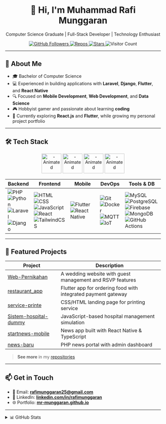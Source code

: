 <!--
  Profile README for MR-Munggaran
  Beautified with sections, badges, and project highlights
-->

<div align="center">
  <h1>👋 Hi, I'm Muhammad Rafi Munggaran</h1>
  <p>Computer Science Graduate | Full-Stack Developer | Technology Enthusiast</p>

  <!-- Social Badges -->
  <a href="https://github.com/MR-Munggaran?tab=followers">
    <img src="https://img.shields.io/github/followers/MR-Munggaran?label=Follow&style=social" alt="GitHub Followers" />
  </a>
  <a href="https://github.com/MR-Munggaran?tab=repositories">
    <img src="https://img.shields.io/badge/Repos-63-blue" alt="Repos" />
  </a>
  <a href="https://github.com/MR-Munggaran/MR-Munggaran/stargazers">
    <img src="https://img.shields.io/github/stars/MR-Munggaran?style=social" alt="Stars" />
  </a>
  <img src="https://visitor-badge.laobi.icu/badge?page_id=MR-Munggaran.MR-Munggaran" alt="Visitor Count" />
</div>

---

## 🚀 About Me

- 🎓 Bachelor of Computer Science
- 💻 Experienced in building applications with **Laravel**, **Django**, **Flutter**, and **React Native**
- 🔍 Focused on **Mobile Development**, **Web Development**, and **Data Science**
- 🎮 Hobbyist gamer and passionate about learning **coding**
- 🌱 Currently exploring **React.js** and **Flutter**, while growing my personal project portfolio

---

## 🛠️ Tech Stack

<div align="center">
  <!-- Animated Logos -->
  <img src="https://media3.giphy.com/media/v1.Y2lkPTc5MGI3NjExYzVhNDg1b2xxMnJycHFoZzZhOGJwZnE2MDl0MDBobzZweGRjcWVvYyZlcD12MV9pbnRlcm5hbF9naWZfYnlfaWQmY3Q9Zw/SS8CV2rQdlYNLtBCiF/giphy.gif" alt="- Animated" width="64" height="64" />
  <img src="https://media3.giphy.com/media/v1.Y2lkPTc5MGI3NjExeTdzZm4ya3V5eTV3a3p2M2R4N3g1aHZ0enBrY2xiam14bTNrc2R3ZSZlcD12MV9pbnRlcm5hbF9naWZfYnlfaWQmY3Q9Zw/du3J3cXyzhj75IOgvA/giphy.gif" alt="- Animated" width="64" height="64" />
  <img src="https://media1.giphy.com/media/v1.Y2lkPTc5MGI3NjExNzIydXJ0NzlsaHF3OW01ODkzOG9rYjVjM2F6NXl0bmNwcXR6ZmE0OSZlcD12MV9pbnRlcm5hbF9naWZfYnlfaWQmY3Q9cw/kHlrPbN9zaoOo7KXDo/giphy.gif" alt="- Animated" width="64" height="64" />
  <img src="https://media3.giphy.com/media/v1.Y2lkPTc5MGI3NjExMjlkcHBmbG9jZnR2NW04bjdhYzYxcjZleTkzbDhqNmlkd3VjZDBjdSZlcD12MV9pbnRlcm5hbF9naWZfYnlfaWQmY3Q9cw/kdFc8fubgS31b8DsVu/giphy.gif" alt="- Animated" width="64" height="64" />
</div>

| Backend | Frontend | Mobile | DevOps | Tools & DB |
|---------|----------|--------|--------|------------|
| ![PHP](https://img.shields.io/badge/PHP-777BB4?style=for-the-badge&logo=php&logoColor=white) <br> ![Python](https://img.shields.io/badge/Python-3776AB?style=for-the-badge&logo=python&logoColor=white) <br> ![Laravel](https://img.shields.io/badge/Laravel-FF2D20?style=for-the-badge&logo=laravel&logoColor=white) <br> ![Django](https://img.shields.io/badge/Django-092E20?style=for-the-badge&logo=django&logoColor=white) | ![HTML](https://img.shields.io/badge/HTML5-E34F26?style=for-the-badge&logo=html5&logoColor=white) <br> ![CSS](https://img.shields.io/badge/CSS-1572B6?style=for-the-badge&logo=css3&logoColor=white) <br> ![JavaScript](https://img.shields.io/badge/JavaScript-F7DF1E?style=for-the-badge&logo=javascript&logoColor=black) <br> ![React](https://img.shields.io/badge/React-20232A?style=for-the-badge&logo=react&logoColor=61DAFB) <br> ![TailwindCSS](https://img.shields.io/badge/Tailwind_CSS-38B2AC?style=for-the-badge&logo=tailwind-css&logoColor=white) | ![Flutter](https://img.shields.io/badge/Flutter-02569B?style=for-the-badge&logo=flutter&logoColor=white) <br> ![React Native](https://img.shields.io/badge/React_Native-20232A?style=for-the-badge&logo=react&logoColor=61DAFB) | ![Git](https://img.shields.io/badge/Git-F05032?style=for-the-badge&logo=git&logoColor=white) <br> ![Docker](https://img.shields.io/badge/Docker-2496ED?style=for-the-badge&logo=docker&logoColor=white) <br> ![MQTT](https://img.shields.io/badge/MQTT-660066?style=for-the-badge&logo=mqtt&logoColor=white) <br> ![IoT](https://img.shields.io/badge/IoT-00BFFF?style=for-the-badge&logo=internet-of-things&logoColor=white) | ![MySQL](https://img.shields.io/badge/MySQL-005C84?style=for-the-badge&logo=mysql&logoColor=white) <br> ![PostgreSQL](https://img.shields.io/badge/PostgreSQL-316192?style=for-the-badge&logo=postgresql&logoColor=white) <br> ![Firebase](https://img.shields.io/badge/Firebase-FFCA28?style=for-the-badge&logo=firebase&logoColor=black) <br> ![MongoDB](https://img.shields.io/badge/MongoDB-47A248?style=for-the-badge&logo=mongodb&logoColor=white) <br> ![GitHub Actions](https://img.shields.io/badge/GitHub_Actions-2088FF?style=for-the-badge&logo=github-actions&logoColor=white) |

---

## 📁 Featured Projects

| Project                          | Description                                                  |
|----------------------------------|--------------------------------------------------------------|
| [Web-Pernikahan](https://github.com/MR-Munggaran/Web-Pernikahan) | A wedding website with guest management and RSVP features    |
| [restaurant_app](https://github.com/MR-Munggaran/restaurant_app) | Flutter app for ordering food with integrated payment gateway |
| [service-printe](https://github.com/MR-Munggaran/service-printe) | CSS/HTML landing page for printing service                   |
| [Sistem-hospital-dummy](https://github.com/MR-Munggaran/Sistem-hospital-dummy) | JavaScript-based hospital management simulation              |
| [startnews-mobile](https://github.com/MR-Munggaran/startnews-mobile) | News app built with React Native & TypeScript                |
| [news-baru](https://github.com/MR-Munggaran/news-baru)            | PHP news portal with admin dashboard                         |

> **See more** in my [repositories](https://github.com/MR-Munggaran?tab=repositories)

---

## 📫 Get in Touch

- 📧 Email: **rafimunggaran25@gmail.com**
- 🔗 LinkedIn: **[linkedin.com/in/rafimunggaran](https://www.linkedin.com/in/rafimunggaran)**
- 🌐 Portfolio: **[mr-munggaran.github.io](https://mr-munggaran.github.io)**

---

<details>
  <summary>📊 GitHub Stats</summary>
  <br />
  <img align="center" src="https://github-readme-stats.vercel.app/api?username=MR-Munggaran&show_icons=true&theme=radical" alt="GitHub Stats" />
  <img align="center" src="https://github-readme-streak-stats.herokuapp.com/?user=MR-Munggaran&theme=radical" alt="GitHub Streak" />
</details>

<!--
  Thank you for visiting my profile! 😊
  Feel free to connect and collaborate!
-->
